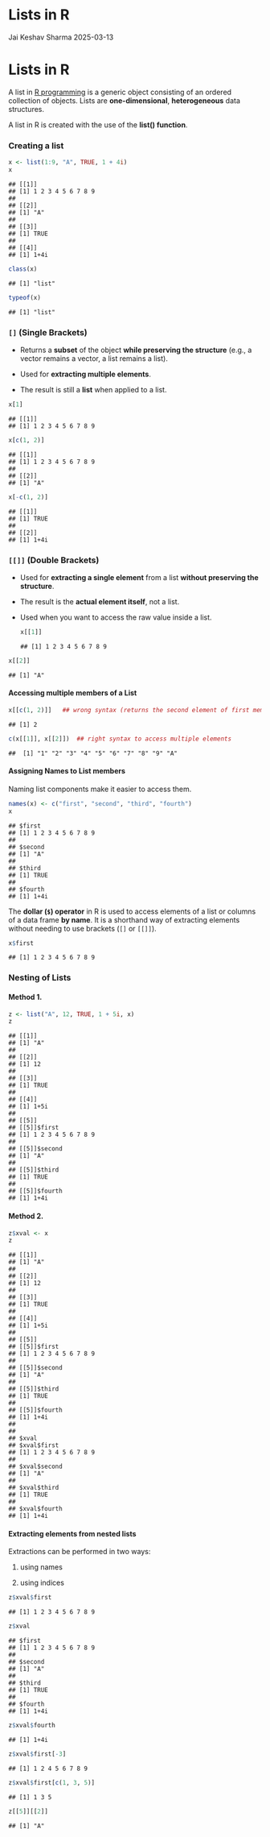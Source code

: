 Lists in R
================
Jai Keshav Sharma
2025-03-13

# Lists in R

A list in [R programming](https://www.geeksforgeeks.org/r-tutorial/) is
a generic object consisting of an ordered collection of objects. Lists
are **one-dimensional**, **heterogeneous** data structures.

A list in R is created with the use of the **list() function**.

### Creating a list

``` r
x <- list(1:9, "A", TRUE, 1 + 4i)
x
```

    ## [[1]]
    ## [1] 1 2 3 4 5 6 7 8 9
    ## 
    ## [[2]]
    ## [1] "A"
    ## 
    ## [[3]]
    ## [1] TRUE
    ## 
    ## [[4]]
    ## [1] 1+4i

``` r
class(x)
```

    ## [1] "list"

``` r
typeof(x)
```

    ## [1] "list"

### `[]` (Single Brackets)

- Returns a **subset** of the object **while preserving the structure**
  (e.g., a vector remains a vector, a list remains a list).

- Used for **extracting multiple elements**.

- The result is still a **list** when applied to a list.

``` r
x[1]
```

    ## [[1]]
    ## [1] 1 2 3 4 5 6 7 8 9

``` r
x[c(1, 2)]
```

    ## [[1]]
    ## [1] 1 2 3 4 5 6 7 8 9
    ## 
    ## [[2]]
    ## [1] "A"

``` r
x[-c(1, 2)]
```

    ## [[1]]
    ## [1] TRUE
    ## 
    ## [[2]]
    ## [1] 1+4i

### `[[]]` (Double Brackets)

- Used for **extracting a single element** from a list **without
  preserving the structure**.

- The result is the **actual element itself**, not a list.

- Used when you want to access the raw value inside a list.

  ``` r
  x[[1]]
  ```

      ## [1] 1 2 3 4 5 6 7 8 9

``` r
x[[2]]
```

    ## [1] "A"

#### Accessing multiple members of a List

``` r
x[[c(1, 2)]]   ## wrong syntax (returns the second element of first member)
```

    ## [1] 2

``` r
c(x[[1]], x[[2]])  ## right syntax to access multiple elements 
```

    ##  [1] "1" "2" "3" "4" "5" "6" "7" "8" "9" "A"

#### Assigning Names to List members

Naming list components make it easier to access them.

``` r
names(x) <- c("first", "second", "third", "fourth")
x
```

    ## $first
    ## [1] 1 2 3 4 5 6 7 8 9
    ## 
    ## $second
    ## [1] "A"
    ## 
    ## $third
    ## [1] TRUE
    ## 
    ## $fourth
    ## [1] 1+4i

The **dollar (`$`) operator** in R is used to access elements of a list
or columns of a data frame **by name**. It is a shorthand way of
extracting elements without needing to use brackets (`[]` or `[[]]`).

``` r
x$first
```

    ## [1] 1 2 3 4 5 6 7 8 9

### Nesting of Lists

#### Method 1.

``` r
z <- list("A", 12, TRUE, 1 + 5i, x)
z
```

    ## [[1]]
    ## [1] "A"
    ## 
    ## [[2]]
    ## [1] 12
    ## 
    ## [[3]]
    ## [1] TRUE
    ## 
    ## [[4]]
    ## [1] 1+5i
    ## 
    ## [[5]]
    ## [[5]]$first
    ## [1] 1 2 3 4 5 6 7 8 9
    ## 
    ## [[5]]$second
    ## [1] "A"
    ## 
    ## [[5]]$third
    ## [1] TRUE
    ## 
    ## [[5]]$fourth
    ## [1] 1+4i

#### Method 2.

``` r
z$xval <- x
z
```

    ## [[1]]
    ## [1] "A"
    ## 
    ## [[2]]
    ## [1] 12
    ## 
    ## [[3]]
    ## [1] TRUE
    ## 
    ## [[4]]
    ## [1] 1+5i
    ## 
    ## [[5]]
    ## [[5]]$first
    ## [1] 1 2 3 4 5 6 7 8 9
    ## 
    ## [[5]]$second
    ## [1] "A"
    ## 
    ## [[5]]$third
    ## [1] TRUE
    ## 
    ## [[5]]$fourth
    ## [1] 1+4i
    ## 
    ## 
    ## $xval
    ## $xval$first
    ## [1] 1 2 3 4 5 6 7 8 9
    ## 
    ## $xval$second
    ## [1] "A"
    ## 
    ## $xval$third
    ## [1] TRUE
    ## 
    ## $xval$fourth
    ## [1] 1+4i

#### Extracting elements from nested lists

Extractions can be performed in two ways:

1.  using names

2.  using indices

``` r
z$xval$first
```

    ## [1] 1 2 3 4 5 6 7 8 9

``` r
z$xval
```

    ## $first
    ## [1] 1 2 3 4 5 6 7 8 9
    ## 
    ## $second
    ## [1] "A"
    ## 
    ## $third
    ## [1] TRUE
    ## 
    ## $fourth
    ## [1] 1+4i

``` r
z$xval$fourth
```

    ## [1] 1+4i

``` r
z$xval$first[-3]
```

    ## [1] 1 2 4 5 6 7 8 9

``` r
z$xval$first[c(1, 3, 5)]
```

    ## [1] 1 3 5

``` r
z[[5]][[2]]
```

    ## [1] "A"
